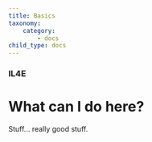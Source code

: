 ```yaml
---
title: Basics
taxonomy:
    category:
        - docs
child_type: docs
---
```


### IL4E

# What can I do here?

Stuff... really good stuff.